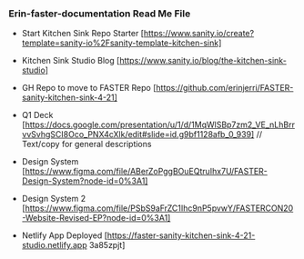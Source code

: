 ### Erin-faster-documentation Read Me File
* Start Kitchen Sink Repo Starter
[https://www.sanity.io/create?template=sanity-io%2Fsanity-template-kitchen-sink]

* Kitchen Sink Studio Blog
[https://www.sanity.io/blog/the-kitchen-sink-studio]

* GH Repo to move to FASTER Repo
[https://github.com/erinjerri/FASTER-sanity-kitchen-sink-4-21]

* Q1 Deck
[https://docs.google.com/presentation/u/1/d/1MqWlSBp7zm2_VE_nLhBrrvvSvhgSCI8Oco_PNX4cXlk/edit#slide=id.g9bf1128afb_0_939]
// Text/copy for general descriptions

* Design System
[https://www.figma.com/file/ABerZoPggBOuEQtruIhx7U/FASTER-Design-System?node-id=0%3A1]

* Design System 2
[https://www.figma.com/file/PSbS9aFrZC1Ihc9nP5pvwY/FASTERCON20-Website-Revised-EP?node-id=0%3A1]

* Netlify App Deployed
[https://faster-sanity-kitchen-sink-4-21-studio.netlify.app
3a85zpjt]
